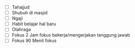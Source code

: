 - [ ] Tahajjud
- [ ] Shubuh di masjid
- [ ] Ngaji
- [ ] Habit belajar hal baru
- [ ] Olahraga
- [ ] Fokus 2 Jam fokus bekerja/mengerjakan tanggung jawab
- [ ] Fokus 90 Menit fokus 